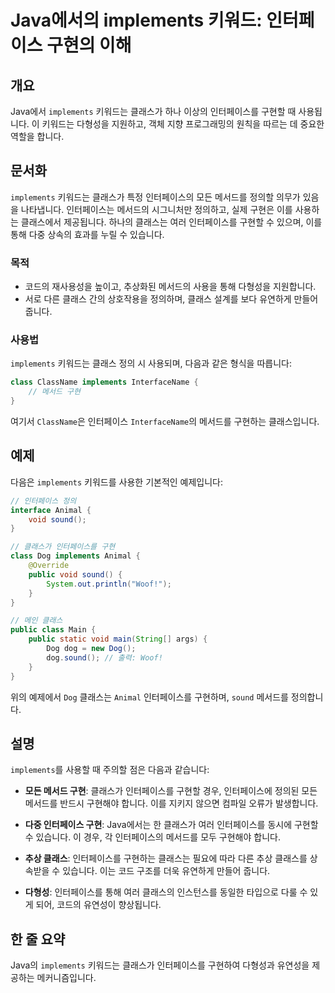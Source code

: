 <!--
Meta Description: # Java에서의 implements 키워드: 인터페이스 구현의 이해 ## 개요 Java에서 `implements` 키워드는 클래스가 하나 이상의 인터페이스를 구현할 때 사용됩니다. 이 키워드는 다형성을 지원하고, 객체 지향 프로그래밍의 원칙을 따르는 데 중요한 역할을...
Meta Keywords: implements, 인터페이스를, 클래스가, dog, 키워드는
-->

# Java에서의 implements 키워드: 인터페이스 구현의 이해

## 개요
Java에서 `implements` 키워드는 클래스가 하나 이상의 인터페이스를 구현할 때 사용됩니다. 이 키워드는 다형성을 지원하고, 객체 지향 프로그래밍의 원칙을 따르는 데 중요한 역할을 합니다.

## 문서화
`implements` 키워드는 클래스가 특정 인터페이스의 모든 메서드를 정의할 의무가 있음을 나타냅니다. 인터페이스는 메서드의 시그니처만 정의하고, 실제 구현은 이를 사용하는 클래스에서 제공됩니다. 하나의 클래스는 여러 인터페이스를 구현할 수 있으며, 이를 통해 다중 상속의 효과를 누릴 수 있습니다.

### 목적
- 코드의 재사용성을 높이고, 추상화된 메서드의 사용을 통해 다형성을 지원합니다.
- 서로 다른 클래스 간의 상호작용을 정의하며, 클래스 설계를 보다 유연하게 만들어 줍니다.

### 사용법
`implements` 키워드는 클래스 정의 시 사용되며, 다음과 같은 형식을 따릅니다:

```java
class ClassName implements InterfaceName {
    // 메서드 구현
}
```

여기서 `ClassName`은 인터페이스 `InterfaceName`의 메서드를 구현하는 클래스입니다.

## 예제
다음은 `implements` 키워드를 사용한 기본적인 예제입니다:

```java
// 인터페이스 정의
interface Animal {
    void sound();
}

// 클래스가 인터페이스를 구현
class Dog implements Animal {
    @Override
    public void sound() {
        System.out.println("Woof!");
    }
}

// 메인 클래스
public class Main {
    public static void main(String[] args) {
        Dog dog = new Dog();
        dog.sound(); // 출력: Woof!
    }
}
```

위의 예제에서 `Dog` 클래스는 `Animal` 인터페이스를 구현하며, `sound` 메서드를 정의합니다.

## 설명
`implements`를 사용할 때 주의할 점은 다음과 같습니다:

- **모든 메서드 구현**: 클래스가 인터페이스를 구현할 경우, 인터페이스에 정의된 모든 메서드를 반드시 구현해야 합니다. 이를 지키지 않으면 컴파일 오류가 발생합니다.
  
- **다중 인터페이스 구현**: Java에서는 한 클래스가 여러 인터페이스를 동시에 구현할 수 있습니다. 이 경우, 각 인터페이스의 메서드를 모두 구현해야 합니다.

- **추상 클래스**: 인터페이스를 구현하는 클래스는 필요에 따라 다른 추상 클래스를 상속받을 수 있습니다. 이는 코드 구조를 더욱 유연하게 만들어 줍니다.

- **다형성**: 인터페이스를 통해 여러 클래스의 인스턴스를 동일한 타입으로 다룰 수 있게 되어, 코드의 유연성이 향상됩니다.

## 한 줄 요약
Java의 `implements` 키워드는 클래스가 인터페이스를 구현하여 다형성과 유연성을 제공하는 메커니즘입니다.